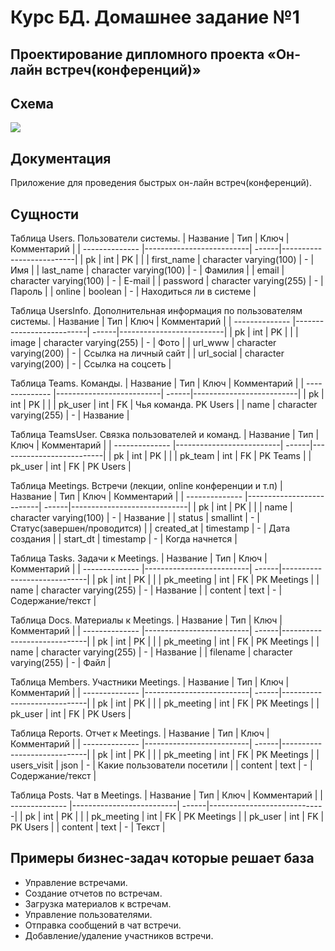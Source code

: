 # Курс БД. Домашнее задание №1
## Проектирование дипломного проекта «Он-лайн встреч(конференций)»

## Схема
![](images/diplom.png?raw=true)



## Документация
Приложение для проведения быстрых он-лайн встреч(конференций).


## Сущности

Таблица Users. Пользователи системы.
| Название       | Тип                      | Ключ  | Комментарий              |
| -------------- |--------------------------| ------|--------------------------|
| pk             | int                      | PK    |                          |
| first_name     | character varying(100)   | -     | Имя                      |
| last_name      | character varying(100)   | -     | Фамилия                  |
| email          | character varying(100)   | -     | E-mail                   |
| password       | character varying(255)   | -     | Пароль                   |
| online         | boolean                  | -     | Находиться ли в системе  |



Таблица UsersInfo. Дополнительная информация по пользователям системы.
| Название       | Тип                      | Ключ  | Комментарий              |
| -------------- |--------------------------| ------|--------------------------|
| pk             | int                      | PK    |                          |
| image          | character varying(255)   | -     | Фото                     |
| url_www        | character varying(200)   | -     | Ссылка на личный сайт    |
| url_social     | character varying(200)   | -     | Ссылка на соцсеть        |



Таблица Teams. Команды.
| Название       | Тип                      | Ключ  | Комментарий              |
| -------------- |--------------------------| ------|--------------------------|
| pk             | int                      | PK    |                          |
| pk_user        | int                      | FK    | Чья команда. PK Users    |
| name           | character varying(255)   | -     | Название                 |



Таблица TeamsUser. Связка пользователей и команд.
| Название       | Тип                      | Ключ  | Комментарий              |
| -------------- |--------------------------| ------|--------------------------|
| pk             | int                      | PK    |                          |
| pk_team        | int                      | FK    | PK Teams                 |
| pk_user        | int                      | FK    | PK Users                 |



Таблица Meetings. Встречи (лекции, online конференции и т.п)
| Название       | Тип                      | Ключ  | Комментарий                 |
| -------------- |--------------------------| ------|-----------------------------|
| pk             | int                      | PK    |                             |
| name           | character varying(100)   | -     | Название                    |
| status         | smallint                 | -     | Статус(завершен/проводится) |
| created_at     | timestamp                | -     | Дата создания               |
| start_dt       | timestamp                | -     | Когда начнется              |



Таблица Tasks. Задачи к Meetings.
| Название       | Тип                      | Ключ  | Комментарий                 |
| -------------- |--------------------------| ------|-----------------------------|
| pk             | int                      | PK    |                             |
| pk_meeting     | int                      | FK    | PK Meetings                 |
| name           | character varying(255)   | -     | Название                    |
| content        | text                     | -     | Содержание/текст            |



Таблица Docs. Материалы к Meetings.
| Название       | Тип                      | Ключ  | Комментарий                 |
| -------------- |--------------------------| ------|-----------------------------|
| pk             | int                      | PK    |                             |
| pk_meeting     | int                      | FK    | PK Meetings                 |
| name           | character varying(255)   | -     | Название                    |
| filename       | character varying(255)   | -     | Файл                        |



Таблица Members. Участники Meetings.
| Название       | Тип                      | Ключ  | Комментарий                 |
| -------------- |--------------------------| ------|-----------------------------|
| pk             | int                      | PK    |                             |
| pk_meeting     | int                      | FK    | PK Meetings                 |
| pk_user        | int                      | FK    | PK Users                    |



Таблица Reports. Отчет к Meetings.
| Название       | Тип                      | Ключ  | Комментарий                 |
| -------------- |--------------------------| ------|-----------------------------|
| pk             | int                      | PK    |                             |
| pk_meeting     | int                      | FK    | PK Meetings                 |
| users_visit    | json                     | -     | Какие пользователи посетили |
| content        | text                     | -     | Содержание/текст            |



Таблица Posts. Чат в Meetings.
| Название       | Тип                      | Ключ  | Комментарий                 |
| -------------- |--------------------------| ------|-----------------------------|
| pk             | int                      | PK    |                             |
| pk_meeting     | int                      | FK    | PK Meetings                 |
| pk_user        | int                      | FK    | PK Users                    |
| content        | text                     | -     | Текст                       |


## Примеры бизнес-задач которые решает база
- Управление встречами.
- Создание отчетов по встречам.
- Загрузка материалов к встречам.
- Управление пользователями.
- Отправка сообщений в чат встречи.
- Добавление/удаление участников встречи.
